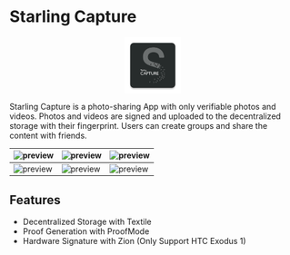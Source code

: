# Starling Capture

<img src="app/src/main/res/mipmap-xxxhdpi/ic_starling_capture.png" width="100" style="display: block; margin: 0 auto" />

Starling Capture is a photo-sharing App with only verifiable photos and videos. Photos and videos are signed and uploaded to the decentralized storage with their fingerprint. Users can create groups and share the content with friends.

| ![preview](https://user-images.githubusercontent.com/14951000/69495169-f863e600-0efe-11ea-9d8d-fcc55adc6f69.png)  |  ![preview](https://user-images.githubusercontent.com/14951000/69495170-f863e600-0efe-11ea-867c-bbbb3166d7bb.png) |  ![preview](https://user-images.githubusercontent.com/14951000/69495171-f863e600-0efe-11ea-9580-3753aca0f741.png) |
|---|---|---|
| ![preview](https://user-images.githubusercontent.com/14951000/69495173-f8fc7c80-0efe-11ea-8597-9026f5f232c1.png)  |  ![preview](https://user-images.githubusercontent.com/14951000/69495174-f8fc7c80-0efe-11ea-897a-f1b027c41a8f.png) | ![preview](https://user-images.githubusercontent.com/14951000/69495175-f8fc7c80-0efe-11ea-9285-2b4394da72b5.png)  |

## Features

* Decentralized Storage with Textile
* Proof Generation with ProofMode
* Hardware Signature with Zion (Only Support HTC Exodus 1)
